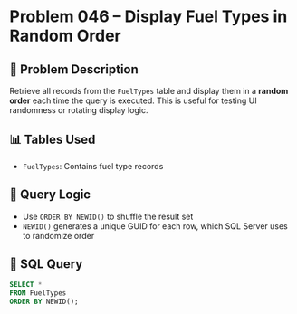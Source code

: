 # Problem 046 – Display Fuel Types in Random Order

## 🧠 Problem Description

Retrieve all records from the `FuelTypes` table and display them in a **random order** each time the query is executed. This is useful for testing UI randomness or rotating display logic.

## 📊 Tables Used

- `FuelTypes`: Contains fuel type records

## 🔗 Query Logic

- Use `ORDER BY NEWID()` to shuffle the result set
- `NEWID()` generates a unique GUID for each row, which SQL Server uses to randomize order

## 🧾 SQL Query

```sql
SELECT *
FROM FuelTypes
ORDER BY NEWID();
